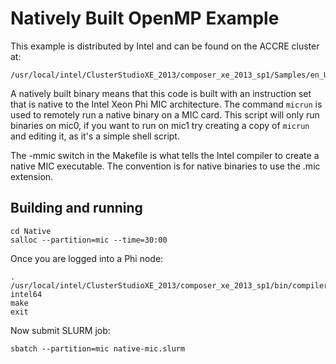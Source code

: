 # Natively Built OpenMP Example

This example is distributed by Intel and can be found on the 
ACCRE cluster at: 

```
/usr/local/intel/ClusterStudioXE_2013/composer_xe_2013_sp1/Samples/en_US/C++/openmp_samples/
```

A natively built binary means that this code is built with an
instruction set that is native to the Intel Xeon Phi MIC 
architecture. The command ```micrun``` is used to remotely run
a native binary on a MIC card. This script will only run binaries
on mic0, if you want to run on mic1 try creating a copy of ```micrun```
and editing it, as it's a simple shell script.

The -mmic switch in the Makefile is what tells the Intel compiler to create a 
native MIC executable. The convention is for native binaries
to use the .mic extension. 

## Building and running

```shell
cd Native
salloc --partition=mic --time=30:00
```

Once you are logged into a Phi node:

```shell
. /usr/local/intel/ClusterStudioXE_2013/composer_xe_2013_sp1/bin/compilervars.sh intel64
make
exit
```

Now submit SLURM job:

```shell
sbatch --partition=mic native-mic.slurm
```